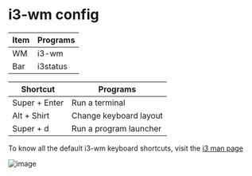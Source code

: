 # i3-wm config 

| Item         | Programs   |
|--------------|------------|
| WM           | i3-wm      |
| Bar          | i3status   |

| Shortcut        | Programs                         |
|-----------------|----------------------------------|
| Super + Enter   | Run a terminal                   |
| Alt + Shirt     | Change keyboard layout           |
| Super + d       | Run a program launcher           |

To know all the default i3-wm keyboard shortcuts, visit the [i3 man page](https://i3wm.org/docs/refcard.html)

![image](https://github.com/AnthosLinux/anthoslinux-i3-config/assets/91757099/84769bc6-516f-407c-b4d1-56edc2a35578)
